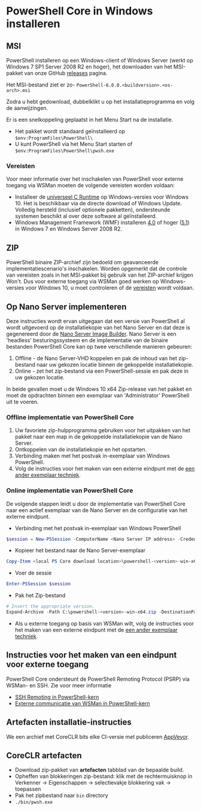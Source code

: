 # <a name="installing-powershell-core-on-windows"></a>PowerShell Core in Windows installeren

## <a name="msi"></a>MSI

PowerShell installeren op een Windows-client of Windows Server (werkt op Windows 7 SP1 Server 2008 R2 en hoger), het downloaden van het MSI-pakket van onze GitHub [releases][] pagina.

Het MSI-bestand ziet er zo- `PowerShell-6.0.0.<buildversion>.<os-arch>.msi`
<!-- TODO: should be updated to point to the Download Center as well -->

Zodra u hebt gedownload, dubbelklikt u op het installatieprogramma en volg de aanwijzingen.

Er is een snelkoppeling geplaatst in het Menu Start na de installatie.

* Het pakket wordt standaard geïnstalleerd op `$env:ProgramFiles\PowerShell\`
* U kunt PowerShell via het Menu Start starten of `$env:ProgramFiles\PowerShell\pwsh.exe`

### <a name="prerequisites"></a>Vereisten

Voor meer informatie over het inschakelen van PowerShell voor externe toegang via WSMan moeten de volgende vereisten worden voldaan:

* Installeer de [universeel C Runtime](https://www.microsoft.com/download/details.aspx?id=50410) op Windows-versies voor Windows 10.
  Het is beschikbaar via de directe download of Windows Update.
  Volledig hersteld (inclusief optionele pakketten), ondersteunde systemen beschikt al over deze software al geïnstalleerd.
* Windows Management Framework (WMF) installeren [4.0](https://www.microsoft.com/download/details.aspx?id=40855) of hoger ([5.1](https://www.microsoft.com/download/details.aspx?id=54616)) in Windows 7 en Windows Server 2008 R2.

## <a name="zip"></a>ZIP

PowerShell binaire ZIP-archief zijn bedoeld om geavanceerde implementatiescenario's inschakelen.
Worden opgemerkt dat de controle van vereisten zoals in het MSI-pakket bij gebruik van het ZIP-archief krijgen Won't.
Dus voor externe toegang via WSMan goed werken op Windows-versies voor Windows 10, u moet controleren of de [vereisten](#prerequisites) wordt voldaan.

## <a name="deploying-on-nano-server"></a>Op Nano Server implementeren

Deze instructies wordt ervan uitgegaan dat een versie van PowerShell al wordt uitgevoerd op de installatiekopie van het Nano Server en dat deze is gegenereerd door de [Nano Server Image Builder](https://technet.microsoft.com/windows-server-docs/get-started/deploy-nano-server).
Nano Server is een 'headless' besturingssysteem en de implementatie van de binaire bestanden PowerShell Core kan op twee verschillende manieren gebeuren:

1. Offline - de Nano Server-VHD koppelen en pak de inhoud van het zip-bestand naar uw gekozen locatie binnen de gekoppelde installatiekopie.
1. Online - zet het zip-bestand via een PowerShell-sessie en pak deze in uw gekozen locatie.

In beide gevallen moet u de Windows 10 x64 Zip-release van het pakket en moet de opdrachten binnen een exemplaar van 'Administrator' PowerShell uit te voeren.

### <a name="offline-deployment-of-powershell-core"></a>Offline implementatie van PowerShell Core

1. Uw favoriete zip-hulpprogramma gebruiken voor het uitpakken van het pakket naar een map in de gekoppelde installatiekopie van de Nano Server.
1. Ontkoppelen van de installatiekopie en het opstarten.
1. Verbinding maken met het postvak in-exemplaar van Windows PowerShell.
1. Volg de instructies voor het maken van een externe eindpunt met de [een ander exemplaar techniek](#executed-by-another-instance-of-powershell-on-behalf-of-the-instance-that-it-will-register).

### <a name="online-deployment-of-powershell-core"></a>Online implementatie van PowerShell Core

De volgende stappen leidt u door de implementatie van PowerShell Core naar een actief exemplaar van de Nano Server en de configuratie van het externe eindpunt.

* Verbinding met het postvak in-exemplaar van Windows PowerShell

```powershell
$session = New-PSSession -ComputerName <Nano Server IP address> -Credential <An Administrator account on the system>
```

* Kopieer het bestand naar de Nano Server-exemplaar

```powershell
Copy-Item <local PS Core download location>\powershell-<version>-win-x64.zip c:\ -ToSession $session
```

* Voer de sessie

```powershell
Enter-PSSession $session
```

* Pak het Zip-bestand

```powershell
# Insert the appropriate version.
Expand-Archive -Path C:\powershell-<version>-win-x64.zip -DestinationPath "C:\PowerShellCore_<version>"
```

* Als u externe toegang op basis van WSMan wilt, volg de instructies voor het maken van een externe eindpunt met de [een ander exemplaar techniek](../core-powershell/WSMan-Remoting-in-PowerShell-Core.md#executed-by-another-instance-of-powershell-on-behalf-of-the-instance-that-it-will-register).

## <a name="instructions-to-create-a-remoting-endpoint"></a>Instructies voor het maken van een eindpunt voor externe toegang

PowerShell Core ondersteunt de PowerShell Remoting Protocol (PSRP) via WSMan- en SSH. Zie voor meer informatie

* [SSH Remoting in PowerShell-kern][ssh-remoting]
* [Externe communicatie van WSMan in PowerShell-kern][wsman-remoting]

## <a name="artifact-installation-instructions"></a>Artefacten installatie-instructies

We een archief met CoreCLR bits elke CI-versie met publiceren [AppVeyor][].

## <a name="coreclr-artifacts"></a>CoreCLR artefacten

* Download zip-pakket van **artefacten** tabblad van de bepaalde build.
* Opheffen van blokkeringen zip-bestand: klik met de rechtermuisknop in Verkenner -> Eigenschappen -> selectievakje blokkering vak -> toepassen
* Pak het zipbestand naar `bin` directory
* `./bin/pwsh.exe`

<!-- [download-center]: TODO -->
[releases]: https://github.com/PowerShell/PowerShell/releases
[signing]: ../../tools/Sign-Package.ps1
[ssh-remoting]: ../core-powershell/SSH-Remoting-in-PowerShell-Core.md
[wsman-remoting]: ../core-powershell/WSMan-Remoting-in-PowerShell-Core.md
[AppVeyor]: https://ci.appveyor.com/project/PowerShell/powershell